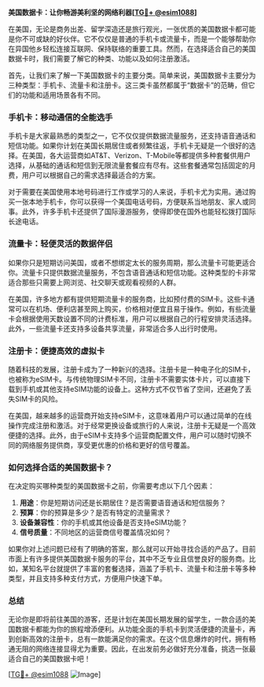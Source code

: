 **美国数据卡：让你畅游美利坚的网络利器[[TG💪+ @esim1088](https://t.me/s/esim1088)]**

在美国，无论是商务出差、留学深造还是旅行观光，一张优质的美国数据卡都可能是你不可或缺的好伙伴。它不仅仅是普通的手机卡或流量卡，而是一个能够帮助你在异国他乡轻松连接互联网、保持联络的重要工具。然而，在选择适合自己的美国数据卡时，我们需要了解它的种类、功能以及如何注册激活。

首先，让我们来了解一下美国数据卡的主要分类。简单来说，美国数据卡主要分为三种类型：手机卡、流量卡和注册卡。这三类卡虽然都属于“数据卡”的范畴，但它们的功能和适用场景各有不同。

### 手机卡：移动通信的全能选手

手机卡是大家最熟悉的类型之一，它不仅仅提供数据流量服务，还支持语音通话和短信功能。如果你计划在美国长期居住或者频繁往返，手机卡无疑是一个很好的选择。在美国，各大运营商如AT&T、Verizon、T-Mobile等都提供多种套餐供用户选择，从基础的通话和短信到无限流量套餐应有尽有。这些套餐通常包括固定的月费，用户可以根据自己的需求选择最适合的方案。

对于需要在美国使用本地号码进行工作或学习的人来说，手机卡尤为实用。通过购买一张本地手机卡，你可以获得一个美国电话号码，方便联系当地朋友、家人或同事。此外，许多手机卡还提供了国际漫游服务，使得即使在国外也能轻松拨打国际长途电话。

### 流量卡：轻便灵活的数据伴侣

如果你只是短期访问美国，或者不想绑定太长的服务周期，那么流量卡可能更适合你。流量卡只提供数据流量服务，不包含语音通话和短信功能。这种类型的卡非常适合那些只需要上网浏览、社交聊天或观看视频的人群。

在美国，许多地方都有提供短期流量卡的服务商，比如预付费的SIM卡。这些卡通常可以在机场、便利店甚至网上购买，价格相对便宜且易于操作。例如，有些流量卡会根据使用天数设置不同的计费标准，用户可以根据自己的行程安排灵活选择。此外，一些流量卡还支持多设备共享流量，非常适合多人出行时使用。

### 注册卡：便捷高效的虚拟卡

随着科技的发展，注册卡成为了一种新兴的选择。注册卡是一种电子化的SIM卡，也被称为eSIM卡。与传统物理SIM卡不同，注册卡不需要实体卡片，可以直接下载到手机或其他支持eSIM功能的设备上。这种方式不仅节省了空间，还避免了丢失SIM卡的风险。

在美国，越来越多的运营商开始支持eSIM卡，这意味着用户可以通过简单的在线操作完成注册和激活。对于经常更换设备或旅行的人来说，注册卡无疑是一个高效便捷的选择。此外，由于eSIM卡支持多个运营商配置文件，用户可以随时切换不同的网络服务提供商，享受更优惠的价格和更好的信号覆盖。

### 如何选择合适的美国数据卡？

在决定购买哪种类型的美国数据卡之前，你需要考虑以下几个因素：

1. **用途**：你是短期访问还是长期居住？是否需要语音通话和短信服务？
2. **预算**：你的预算是多少？是否有特定的流量需求？
3. **设备兼容性**：你的手机或其他设备是否支持eSIM功能？
4. **信号质量**：不同地区的运营商信号覆盖情况如何？

如果你对上述问题已经有了明确的答案，那么就可以开始寻找合适的产品了。目前市面上有许多提供美国数据卡服务的平台，其中不乏专业且信誉良好的服务商。比如，某知名平台就提供了丰富的套餐选择，涵盖了手机卡、流量卡和注册卡等多种类型，并且支持多种支付方式，方便用户快速下单。

### 总结

无论你是即将前往美国的游客，还是计划在美国长期发展的留学生，一款合适的美国数据卡都能为你的旅程增添便利。从功能全面的手机卡到灵活便捷的流量卡，再到创新高效的注册卡，总有一款能满足你的需求。在这个信息爆炸的时代，拥有畅通无阻的网络连接显得尤为重要。因此，在出发前务必做好充分准备，挑选一张最适合自己的美国数据卡吧！

[[TG💪+ @esim1088](https://t.me/s/esim1088) ![Image](https://i.postimg.cc/4NQfJmqS/Snipaste-2025-05-13-00-14-12.png)]